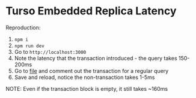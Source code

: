 # Turso Embedded Replica Latency

Reproduction:

1. `npm i`
2. `npm run dev`
3. Go to `http://localhost:3000`
4. Note the latency that the transaction introduced - the query takes 150-200ms
5. Go to [file](/app//actions/index.js) and comment out the transaction for a regular query
6. Save and reload, notice the non-transaction takes 1-5ms

NOTE:
Even if the transaction block is empty, it still takes ~160ms
